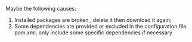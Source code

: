 Maybe the following causes:
1. Installed packages are broken , delete it then download it again;
2. Some dependencies are provided or excluded in the configuration file pom.xml, only include some specific dependencies if necessary